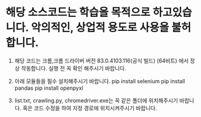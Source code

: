 # 해당 소스코드는 학습을 목적으로 하고있습니다. 악의적인, 상업적 용도로 사용을 불허합니다.

1. 해당 코드는 크롬,크롬 드라이버 버전 83.0.4103.116(공식 빌드) (64비트) 에서 정상 작동합니다. 실행 전 꼭 확인 해주시기 바랍니다.

2. 아래 모듈들을 필수 설치해주시기 바랍니다.
  pip install selenium
  pip install pandas
  pip install openpyxl

3. list.txt, crawling.py, chromedriver.exe는 꼭 같은 폴더에 위치해주시기 바랍니다. 
혹은 코드 수정을 하여 지정 경로에 위치시켜주시기 바랍니다.

